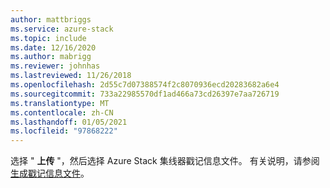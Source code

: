 ```yaml
---
author: mattbriggs
ms.service: azure-stack
ms.topic: include
ms.date: 12/16/2020
ms.author: mabrigg
ms.reviewer: johnhas
ms.lastreviewed: 11/26/2018
ms.openlocfilehash: 2d55c7d07388574f2c8070936ecd20283682a6e4
ms.sourcegitcommit: 733a22985570df1ad466a73cd26397e7aa726719
ms.translationtype: MT
ms.contentlocale: zh-CN
ms.lasthandoff: 01/05/2021
ms.locfileid: "97868222"
---
```

选择 " **上传** "，然后选择 Azure Stack 集线器戳记信息文件。 有关说明，请参阅 [生成戳记信息文件](../azure-stack-vaas-parameters.md#generate-the-stamp-information-file)。